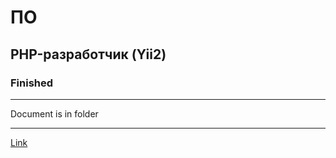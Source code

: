 # ПО

## PHP-разработчик (Yii2)

### Finished

---

Document is in folder

---

[Link](https://hh.ru/vacancy/87685602?hhtmFrom=chat)